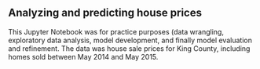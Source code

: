 ## Analyzing and predicting house prices

This Jupyter Notebook was for practice purposes (data wrangling, exploratory data analysis, model development, and finally model evaluation and refinement. 
The data was house sale prices for King County, including homes sold between May 2014 and May 2015.

